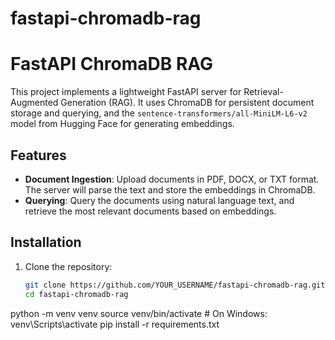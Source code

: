 # fastapi-chromadb-rag
# FastAPI ChromaDB RAG

This project implements a lightweight FastAPI server for Retrieval-Augmented Generation (RAG). It uses ChromaDB for persistent document storage and querying, and the `sentence-transformers/all-MiniLM-L6-v2` model from Hugging Face for generating embeddings.

## Features

- **Document Ingestion**: Upload documents in PDF, DOCX, or TXT format. The server will parse the text and store the embeddings in ChromaDB.
- **Querying**: Query the documents using natural language text, and retrieve the most relevant documents based on embeddings.

## Installation

1. Clone the repository:
   ```bash
   git clone https://github.com/YOUR_USERNAME/fastapi-chromadb-rag.git
   cd fastapi-chromadb-rag
python -m venv venv
source venv/bin/activate  # On Windows: venv\Scripts\activate
pip install -r requirements.txt
